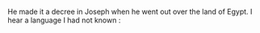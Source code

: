 He made it a decree in Joseph when he went out over the land of Egypt. I hear a language I had not known :
